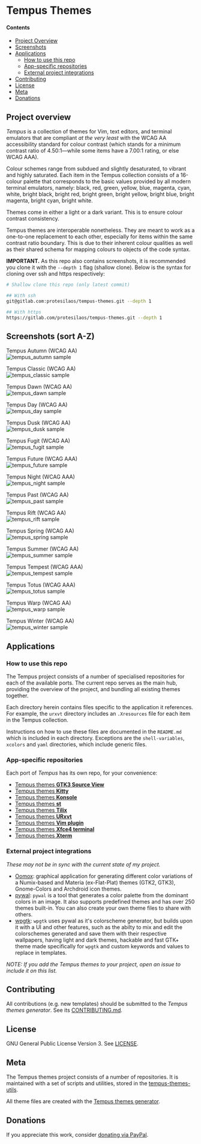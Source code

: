 # Tempus Themes

#### Contents

- [Project Overview](#project-overview)
- [Screenshots](#screenshots-sort-a-z)
- [Applications](#applications)
    - [How to use this repo](#how-to-use-this-repo)
    - [App-specific repositories](#app-specific-repositories)
    - [External project integrations](#external-project-integrations)
- [Contributing](#contributing)
- [License](#license)
- [Meta](#meta)
- [Donations](#donations)

## Project overview

*Tempus* is a collection of themes for Vim, text editors, and terminal emulators that are compliant *at the very least* with the WCAG AA accessibility standard for colour contrast (which stands for a minimum contrast ratio of 4.50:1—while some items have a 7.00:1 rating, or else WCAG AAA).

Colour schemes range from subdued and slightly desaturated, to vibrant and highly saturated. Each item in the Tempus collection consists of a 16-colour palette that corresponds to the basic values provided by all modern terminal emulators, namely: black, red, green, yellow, blue, magenta, cyan, white, bright black, bright red, bright green, bright yellow, bright blue, bright magenta, bright cyan, bright white.

Themes come in either a light or a dark variant. This is to ensure colour contrast consistency.

Tempus themes are interoperable nonetheless. They are meant to work as a one-to-one replacement to each other, especially for items within the same contrast ratio boundary. This is due to their inherent colour qualities as well as their shared schema for mapping colours to objects of the code syntax. 

**IMPORTANT.** As this repo also contains screenshots, it is recommended you clone it with the `--depth 1` flag (shallow clone). Below is the syntax for cloning over ssh and https respectively:

```sh
# Shallow clone this repo (only latest commit)

## With ssh
git@gitlab.com:protesilaos/tempus-themes.git --depth 1

## With https
https://gitlab.com/protesilaos/tempus-themes.git --depth 1
```

## Screenshots (sort A-Z)

Tempus Autumn (WCAG AA)  
![tempus_autumn sample](https://gitlab.com/protesilaos/tempus-themes/raw/master/screenshots/tempus_autumn.png)

Tempus Classic (WCAG AA)  
![tempus_classic sample](https://gitlab.com/protesilaos/tempus-themes/raw/master/screenshots/tempus_classic.png)

Tempus Dawn (WCAG AA)  
![tempus_dawn sample](https://gitlab.com/protesilaos/tempus-themes/raw/master/screenshots/tempus_dawn.png)

Tempus Day (WCAG AA)  
![tempus_day sample](https://gitlab.com/protesilaos/tempus-themes/raw/master/screenshots/tempus_day.png)

Tempus Dusk (WCAG AA)  
![tempus_dusk sample](https://gitlab.com/protesilaos/tempus-themes/raw/master/screenshots/tempus_dusk.png)

Tempus Fugit (WCAG AA)  
![tempus_fugit sample](https://gitlab.com/protesilaos/tempus-themes/raw/master/screenshots/tempus_fugit.png)

Tempus Future (WCAG AAA)  
![tempus_future sample](https://gitlab.com/protesilaos/tempus-themes/raw/master/screenshots/tempus_future.png)

Tempus Night (WCAG AAA)  
![tempus_night sample](https://gitlab.com/protesilaos/tempus-themes/raw/master/screenshots/tempus_night.png)

Tempus Past (WCAG AA)  
![tempus_past sample](https://gitlab.com/protesilaos/tempus-themes/raw/master/screenshots/tempus_past.png)

Tempus Rift (WCAG AA)  
![tempus_rift sample](https://gitlab.com/protesilaos/tempus-themes/raw/master/screenshots/tempus_rift.png)

Tempus Spring (WCAG AA)  
![tempus_spring sample](https://gitlab.com/protesilaos/tempus-themes/raw/master/screenshots/tempus_spring.png)

Tempus Summer (WCAG AA)  
![tempus_summer sample](https://gitlab.com/protesilaos/tempus-themes/raw/master/screenshots/tempus_summer.png)

Tempus Tempest (WCAG AAA)  
![tempus_tempest sample](https://gitlab.com/protesilaos/tempus-themes/raw/master/screenshots/tempus_tempest.png)

Tempus Totus (WCAG AAA)  
![tempus_totus sample](https://gitlab.com/protesilaos/tempus-themes/raw/master/screenshots/tempus_totus.png)

Tempus Warp (WCAG AA)  
![tempus_warp sample](https://gitlab.com/protesilaos/tempus-themes/raw/master/screenshots/tempus_warp.png)

Tempus Winter (WCAG AA)  
![tempus_winter sample](https://gitlab.com/protesilaos/tempus-themes/raw/master/screenshots/tempus_winter.png)

## Applications

### How to use this repo

The Tempus project consists of a number of specialised repositories for each of the available ports. The current repo serves as the main hub, providing the overview of the project, and bundling all existing themes together.

Each directory herein contains files specific to the application it references. For example, the `urxvt` directory includes an `.Xresources` file for each item in the Tempus collection.

Instructions on how to use these files are documented in the `README.md` which is included in each directory. Exceptions are the `shell-variables`, `xcolors` and `yaml` directories, which include generic files.

### App-specific repositories

Each port of *Tempus* has its own repo, for your convenience:

- [Tempus themes **GTK3 Source View**](https://gitlab.com/protesilaos/tempus-themes-gtksourceview3)
- [Tempus themes **Kitty**](https://gitlab.com/protesilaos/tempus-themes-kitty)
- [Tempus themes **Konsole**](https://gitlab.com/protesilaos/tempus-themes-konsole)
- [Tempus themes **st**](https://gitlab.com/protesilaos/tempus-themes-st)
- [Tempus themes **Tilix**](https://gitlab.com/protesilaos/tempus-themes-tilix)
- [Tempus themes **URxvt**](https://gitlab.com/protesilaos/tempus-themes-urxvt)
- [Tempus themes **Vim plugin**](https://gitlab.com/protesilaos/tempus-themes-vim)
- [Tempus themes **Xfce4 terminal**](https://gitlab.com/protesilaos/tempus-themes-xfce4-terminal)
- [Tempus themes **Xterm**](https://gitlab.com/protesilaos/tempus-themes-xterm)

### External project integrations

*These may not be in sync with the current state of my project.*

- [Oomox](https://gitlab.com/actionless/oomox): graphical application for generating different color variations of a Numix-based and Materia (ex-Flat-Plat) themes (GTK2, GTK3), Gnome-Colors and Archdroid icon themes.
- [pywal](https://gitlab.com/dylanaraps/pywal): `pywal` is a tool that generates a color palette from the dominant colors in an image. It also supports predefined themes and has over 250 themes built-in. You can also create your own theme files to share with others.
- [wpgtk](https://gitlab.com/deviantfero/wpgtk): `wpgtk` uses pywal as it's colorscheme generator, but builds upon it with a UI and other features, such as the abilty to mix and edit the colorschemes generated and save them with their respective wallpapers, having light and dark themes, hackable and fast GTK+ theme made specifically for `wpgtk` and custom keywords and values to replace in templates.

*NOTE: If you add the Tempus themes to your project, open an issue to include it on this list.*

## Contributing

All contributions (e.g. new templates) should be submitted to the *Tempus themes generator*. See its [CONTRIBUTING.md](https://gitlab.com/protesilaos/tempus-themes-generator/blob/master/CONTRIBUTING.md).

## License

GNU General Public License Version 3. See [LICENSE](https://gitlab.com/protesilaos/tempus-themes/blob/master/LICENSE).

## Meta

The Tempus themes project consists of a number of repositories. It is maintained with a set of scripts and utilities, stored in the [tempus-themes-utils](https://gitlab.com/protesilaos/tempus-themes-utils).

All theme files are created with the [Tempus themes generator](https://gitlab.com/protesilaos/tempus-themes-generator).

## Donations

If you appreciate this work, consider [donating via PayPal](https://www.paypal.me/protesilaos).
